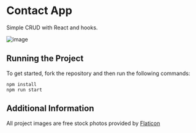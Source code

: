 # Contact App

Simple CRUD with React and hooks.

![image](https://user-images.githubusercontent.com/12193814/97182717-a44f2a80-177b-11eb-8beb-558c380475a0.png)

## Running the Project

To get started, fork the repository and then run the following commands:

    npm install
    npm run start

## Additional Information

All project images are free stock photos provided by [Flaticon](https://www.flaticon.com/)
